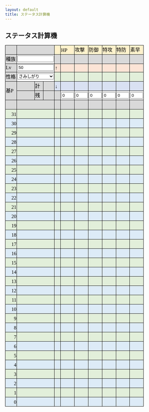 ```yaml
---
layout: default
title: ステータス計算機
---
```


## ステータス計算機

<style>
<!--
@page
  {margin:.75in .7in .75in .7in;}
.style0
  {text-align:general;
  vertical-align:bottom;
  white-space:nowrap;
  color:black;
  font-size:12.0pt;
  font-weight:400;
  font-style:normal;
  text-decoration:none;
  font-family:"ＭＳ Ｐゴシック";
  border:none;}
td
  {padding-top:1px;
  padding-right:1px;
  padding-left:1px;
  color:black;
  font-size:12.0pt;
  font-weight:400;
  font-style:normal;
  text-decoration:none;
  font-family:"ＭＳ Ｐゴシック";
  text-align:general;
  vertical-align:bottom;
  border:none;
  white-space:nowrap;}
.xl65
  {color:black;
  font-size:11.0pt;}
.xl66
  {border:.5pt solid black;
  background:#DDEBF7;}
.xl67
  {border:.5pt solid black;
  background:#E2EFDA;}
.xl68
  {border:.5pt solid black;
  background:#FFF2CC;}
.xl69
  {border:.5pt solid black;
  background:#FCE4D6;}
.xl70
  {border:.5pt solid black;
  background:#D9E1F2;}
.xl71
  {border:.5pt solid black;
  background:#D9D9D9;}
.xl72
  {border-top:.5pt solid black;
  border-right:.5pt solid black;
  border-bottom:.5pt solid black;
  border-left:none;
  background:#FFF2CC;}
.xl73
  {text-align:center;
  border:.5pt solid black;
  background:#D9D9D9;}
.xl74
  {border-top:.5pt solid black;
  border-right:.5pt solid black;
  border-bottom:.5pt solid black;
  border-left:none;
  background:#D9D9D9;}
.xl75
  {border-top:.5pt solid black;
  border-right:.5pt solid black;
  border-bottom:.5pt solid black;
  border-left:none;
  background:#FCE4D6;}
.xl76
  {border-top:.5pt solid black;
  border-right:.5pt solid black;
  border-bottom:.5pt solid black;
  border-left:none;
  background:#E2EFDA;}
.xl77
  {border-top:.5pt solid black;
  border-right:.5pt solid black;
  border-bottom:.5pt solid black;
  border-left:none;
  background:#D9E1F2;}
.xl78
  {border-top:.5pt solid black;
  border-right:.5pt solid black;
  border-bottom:.5pt solid black;
  border-left:none;
  background:#DDEBF7;}
.xl79
  {border-top:none;
  border-right:.5pt solid black;
  border-bottom:.5pt solid black;
  border-left:.5pt solid black;
  background:#E2EFDA;}
.xl80
  {border-top:.5pt solid black;
  border-right:none;
  border-bottom:.5pt solid black;
  border-left:.5pt solid black;
  background:#D9D9D9;}
.xl81
  {border-top:.5pt solid black;
  border-right:.5pt solid black;
  border-bottom:none;
  border-left:.5pt solid black;
  background:#D9D9D9;}
.xl82
  {border:.5pt solid black;}
.xl83
  {vertical-align:middle;
  border:.5pt solid black;
  background:#D9D9D9;}
.xl84
  {font-size:11.0pt;}
.xl85
  {border-top:.5pt solid black;
  border-right:none;
  border-bottom:.5pt solid black;
  border-left:.5pt solid black;
  background:#DDEBF7;}
.xl86
  {border-top:.5pt solid black;
  border-right:none;
  border-bottom:.5pt solid black;
  border-left:none;
  background:#DDEBF7;}
.xl87
  {border-top:.5pt solid black;
  border-right:none;
  border-bottom:.5pt solid black;
  border-left:.5pt solid black;
  background:#E2EFDA;}
.xl88
  {border-top:.5pt solid black;
  border-right:none;
  border-bottom:.5pt solid black;
  border-left:none;
  background:#E2EFDA;}
.xl89
  {border-top:none;
  border-right:.5pt solid black;
  border-bottom:.5pt solid black;
  border-left:.5pt solid black;
  background:#D9D9D9;}
.xl90
  {vertical-align:middle;
  border-top:.5pt solid black;
  border-right:.5pt solid black;
  border-bottom:none;
  border-left:.5pt solid black;
  background:#D9D9D9;}
.xl91
  {vertical-align:middle;
  border-top:none;
  border-right:.5pt solid black;
  border-bottom:.5pt solid black;
  border-left:.5pt solid black;
  background:#D9D9D9;}
.xl92
  {vertical-align:middle;
  border:.5pt solid black;}
ruby
  {ruby-align:left;}
rt
  {color:windowtext;
  font-size:6.0pt;
  font-weight:400;
  font-style:normal;
  text-decoration:none;
  font-family:"ＭＳ Ｐゴシック";
  display:none;}
-->
</style>

<table border=0 cellpadding=0 cellspacing=0 width=449 style='border-collapse: collapse;table-layout:fixed;width:337pt'>
 <col width=44 style='width:33pt'>
 <col width=57 style='width:43pt'>
 <col width=28 style='width:21pt'>
 <col width=36 style='width:27pt'>
 <col width=20 style='width:15pt'>
 <col width=44 span=6 style=' width:33pt'>
 <tr height=20 style='height:15.0pt'>
  <td height=20 class=xl71 width=44 style='height:15.0pt;width:33pt'>　</td>
  <td colspan=3 class=xl83 width=121 style='border-left:none;width:91pt'>　</td>
  <td class=xl72 width=20 style='width:15pt'>　</td>
  <td class=xl68 width=44 style='border-left:none;width:33pt'>HP</td>
  <td class=xl68 width=44 style='border-left:none;width:33pt'>攻撃</td>
  <td class=xl68 width=44 style='border-left:none;width:33pt'>防御</td>
  <td class=xl68 width=44 style='border-left:none;width:33pt'>特攻</td>
  <td class=xl68 width=44 style='border-left:none;width:33pt'>特防</td>
  <td class=xl68 width=44 style='border-left:none;width:33pt'>素早</td>
 </tr>
 <tr height=20 style='height:15.0pt'>
  <td height=20 class=xl71 style='height:15.0pt;border-top:none'>種族</td>
  <td colspan=3 class=xl92 style='border-left:none'><input type='text' style="width:89pt" id="poke"></td>
  <td class=xl74 style='border-top:none'>　</td>
  <td class=xl71 align=right style='border-top:none;border-left:none' id='base_h'></td>
  <td class=xl71 align=right style='border-top:none;border-left:none' id='base_a'></td>
  <td class=xl71 align=right style='border-top:none;border-left:none' id='base_b'></td>
  <td class=xl71 align=right style='border-top:none;border-left:none' id='base_c'></td>
  <td class=xl71 align=right style='border-top:none;border-left:none' id='base_d'></td>
  <td class=xl71 align=right style='border-top:none;border-left:none' id='base_s'></td>
 </tr>
 <tr height=20 style='height:15.0pt'>
  <td height=20 class=xl83 style='height:15.0pt;border-top:none'>Lv</td>
  <td colspan=3 class=xl92 align=right style='border-left:none'><input type='text' value="50" style="width:89pt" id="lv"></td>
  <td class=xl75 style='border-top:none'>↑</td>
  <td class=xl69 align=right style='border-top:none;border-left:none' id='upper_h'></td>
  <td class=xl69 align=right style='border-top:none;border-left:none' id='upper_a'></td>
  <td class=xl69 align=right style='border-top:none;border-left:none' id='upper_b'></td>
  <td class=xl69 align=right style='border-top:none;border-left:none' id='upper_c'></td>
  <td class=xl69 align=right style='border-top:none;border-left:none' id='upper_d'></td>
  <td class=xl69 align=right style='border-top:none;border-left:none' id='upper_s'></td>
 </tr>
 <tr height=20 style='height:15.0pt'>
  <td height=20 class=xl71 style='height:15.0pt;border-top:none'>性格</td>
  <td colspan=3 class=xl92 style='border-left:none'>
    <select id="nature" style="width:89pt">
      <option value="さみしがり">さみしがり</option>
      <option value="ゆうかん">ゆうかん</option>
      <option value="いじっぱり">いじっぱり</option>
      <option value="やんちゃ">やんちゃ</option>
      <option value="ずぶとい">ずぶとい</option>
      <option value="のんき">のんき</option>
      <option value="わんぱく">わんぱく</option>
      <option value="のうてんき">のうてんき</option>
      <option value="おくびょう">おくびょう</option>
      <option value="せっかち">せっかち</option>
      <option value="ようき">ようき</option>
      <option value="むじゃき">むじゃき</option>
      <option value="ひかえめ">ひかえめ</option>
      <option value="おっとり">おっとり</option>
      <option value="れいせい">れいせい</option>
      <option value="うっかりや">うっかりや</option>
      <option value="おだやか">おだやか</option>
      <option value="おとなしい">おとなしい</option>
      <option value="なまいき">なまいき</option>
      <option value="しんちょう">しんちょう</option>
      <option value="がんばりや">がんばりや</option>
      <option value="きまぐれ">きまぐれ</option>
      <option value="すなお">すなお</option>
      <option value="てれや">てれや</option>
      <option value="まじめ">まじめ</option>
    </select>
  </td>
  <td class=xl76 style='border-top:none'>　</td>
  <td class=xl67 align=right style='border-top:none;border-left:none' id='normal_h'></td>
  <td class=xl67 align=right style='border-top:none;border-left:none' id='normal_a'></td>
  <td class=xl67 align=right style='border-top:none;border-left:none' id='normal_b'></td>
  <td class=xl67 align=right style='border-top:none;border-left:none' id='normal_c'></td>
  <td class=xl67 align=right style='border-top:none;border-left:none' id='normal_d'></td>
  <td class=xl67 align=right style='border-top:none;border-left:none' id='normal_s'></td>
 </tr>
 <tr height=20 style='height:15.0pt'>
  <td rowspan=2 height=40 class=xl90 style='border-bottom:.5pt solid black;  height:30.0pt;border-top:none'>基P</td>
  <td class=xl83 style='border-top:none;border-left:none'></td>
  <td class=xl81 style='border-top:none;border-left:none'>計</td>
  <td class=xl81 align=right style='border-top:none;border-left:none' id='ev_all'></td>
  <td class=xl77 style='border-top:none'>↓</td>
  <td class=xl70 align=right style='border-top:none;border-left:none' id='lower_h'></td>
  <td class=xl70 align=right style='border-top:none;border-left:none' id='lower_a'></td>
  <td class=xl70 align=right style='border-top:none;border-left:none' id='lower_b'></td>
  <td class=xl70 align=right style='border-top:none;border-left:none' id='lower_c'></td>
  <td class=xl70 align=right style='border-top:none;border-left:none' id='lower_d'></td>
  <td class=xl70 align=right style='border-top:none;border-left:none' id='lower_s'></td>
 </tr>
 <tr height=20 style='height:15.0pt'>
  <td height=20 class=xl80 style='height:15.0pt;border-top:none;border-left:  none'>　</td>
  <td class=xl71>残</td>
  <td class=xl71 align=right style='border-left:none' id='ev_rest'></td>
  <td class=xl74 style='border-top:none'>　</td>
  <td class=xl82 align=right style='border-top:none;border-left:none'><input type='text' value="0" style="width:31pt" id='ev_h'></td>
  <td class=xl82 align=right style='border-top:none;border-left:none'><input type='text' value="0" style="width:31pt" id='ev_a'></td>
  <td class=xl82 align=right style='border-top:none;border-left:none'><input type='text' value="0" style="width:31pt" id='ev_b'></td>
  <td class=xl82 align=right style='border-top:none;border-left:none'><input type='text' value="0" style="width:31pt" id='ev_c'></td>
  <td class=xl82 align=right style='border-top:none;border-left:none'><input type='text' value="0" style="width:31pt" id='ev_d'></td>
  <td class=xl82 align=right style='border-top:none;border-left:none'><input type='text' value="0" style="width:31pt" id='ev_s'></td>
 </tr>
 <tr height=20 style='height:15.0pt'>
  <td height=20 class=xl71 style='height:15.0pt;border-top:none'>　</td>
  <td colspan=3 class=xl71 style='border-left:none'>　</td>
  <td class=xl74 style='border-top:none'>　</td>
  <td class=xl73 style='border-top:none;border-left:none' id='nature_h'></td>
  <td class=xl73 style='border-top:none;border-left:none' id='nature_a'></td>
  <td class=xl73 style='border-top:none;border-left:none' id='nature_b'></td>
  <td class=xl73 style='border-top:none;border-left:none' id='nature_c'></td>
  <td class=xl73 style='border-top:none;border-left:none' id='nature_d'></td>
  <td class=xl73 style='border-top:none;border-left:none' id='nature_s'></td>
 </tr>
 <tr height=20 style='height:15.0pt'>
  <td height=20 class=xl67 align=right style='height:15.0pt;border-top:none'>31</td>
  <td colspan=3 class=xl87 style='border-right:.5pt solid black;border-left:  none'>　</td>
  <td class=xl76 style='border-top:none'>　</td>
  <td class=xl67 align=right style='border-top:none;border-left:none' id='h31'></td>
  <td class=xl67 align=right style='border-top:none;border-left:none' id='a31'></td>
  <td class=xl67 align=right style='border-top:none;border-left:none' id='b31'></td>
  <td class=xl67 align=right style='border-top:none;border-left:none' id='c31'></td>
  <td class=xl67 align=right style='border-top:none;border-left:none' id='d31'></td>
  <td class=xl67 align=right style='border-top:none;border-left:none' id='s31'></td>
 </tr>
 <tr height=20 style='height:15.0pt'>
  <td height=20 class=xl66 align=right style='height:15.0pt;border-top:none'>30</td>
  <td colspan=3 class=xl85 style='border-right:.5pt solid black;border-left: none'>　</td>
  <td class=xl78 style='border-top:none'>　</td>
  <td class=xl66 align=right style='border-top:none;border-left:none' id='h30'></td>
  <td class=xl66 align=right style='border-top:none;border-left:none' id='a30'></td>
  <td class=xl66 align=right style='border-top:none;border-left:none' id='b30'></td>
  <td class=xl66 align=right style='border-top:none;border-left:none' id='c30'></td>
  <td class=xl66 align=right style='border-top:none;border-left:none' id='d30'></td>
  <td class=xl66 align=right style='border-top:none;border-left:none' id='s30'></td>
 </tr>
 <tr height=20 style='height:15.0pt'>
  <td height=20 class=xl79 align=right style='height:15.0pt'>29</td>
  <td colspan=3 class=xl87 style='border-right:.5pt solid black;border-left: none'>　</td>
  <td class=xl67 style='border-top:none;border-left:none'>　</td>
  <td class=xl67 align=right style='border-top:none;border-left:none' id='h29'></td>
  <td class=xl67 align=right style='border-top:none;border-left:none' id='a29'></td>
  <td class=xl67 align=right style='border-top:none;border-left:none' id='b29'></td>
  <td class=xl67 align=right style='border-top:none;border-left:none' id='c29'></td>
  <td class=xl67 align=right style='border-top:none;border-left:none' id='d29'></td>
  <td class=xl67 align=right style='border-top:none;border-left:none' id='s29'></td>
 </tr>
 <tr height=20 style='height:15.0pt'>
  <td height=20 class=xl66 align=right style='height:15.0pt;border-top:none'>28</td>
  <td colspan=3 class=xl85 style='border-right:.5pt solid black;border-left: none'>　</td>
  <td class=xl66 style='border-top:none;border-left:none'>　</td>
  <td class=xl66 align=right style='border-top:none;border-left:none' id='h28'></td>
  <td class=xl66 align=right style='border-top:none;border-left:none' id='a28'></td>
  <td class=xl66 align=right style='border-top:none;border-left:none' id='b28'></td>
  <td class=xl66 align=right style='border-top:none;border-left:none' id='c28'></td>
  <td class=xl66 align=right style='border-top:none;border-left:none' id='d28'></td>
  <td class=xl66 align=right style='border-top:none;border-left:none' id='s28'></td>
 </tr>
 <tr height=20 style='height:15.0pt'>
  <td height=20 class=xl67 align=right style='height:15.0pt;border-top:none'>27</td>
  <td colspan=3 class=xl87 style='border-right:.5pt solid black;border-left: none'>　</td>
  <td class=xl67 style='border-top:none;border-left:none'>　</td>
  <td class=xl67 align=right style='border-top:none;border-left:none' id='h27'></td>
  <td class=xl67 align=right style='border-top:none;border-left:none' id='a27'></td>
  <td class=xl67 align=right style='border-top:none;border-left:none' id='b27'></td>
  <td class=xl67 align=right style='border-top:none;border-left:none' id='c27'></td>
  <td class=xl67 align=right style='border-top:none;border-left:none' id='d27'></td>
  <td class=xl67 align=right style='border-top:none;border-left:none' id='s27'></td>
 </tr>
 <tr height=20 style='height:15.0pt'>
  <td height=20 class=xl66 align=right style='height:15.0pt;border-top:none'>26</td>
  <td colspan=3 class=xl85 style='border-right:.5pt solid black;border-left: none'>　</td>
  <td class=xl66 style='border-top:none;border-left:none'>　</td>
  <td class=xl66 align=right style='border-top:none;border-left:none' id='h26'></td>
  <td class=xl66 align=right style='border-top:none;border-left:none' id='a26'></td>
  <td class=xl66 align=right style='border-top:none;border-left:none' id='b26'></td>
  <td class=xl66 align=right style='border-top:none;border-left:none' id='c26'></td>
  <td class=xl66 align=right style='border-top:none;border-left:none' id='d26'></td>
  <td class=xl66 align=right style='border-top:none;border-left:none' id='s26'></td>
 </tr>
 <tr height=20 style='height:15.0pt'>
  <td height=20 class=xl67 align=right style='height:15.0pt;border-top:none'>25</td>
  <td colspan=3 class=xl87 style='border-right:.5pt solid black;border-left: none'>　</td>
  <td class=xl67 style='border-top:none;border-left:none'>　</td>
  <td class=xl67 align=right style='border-top:none;border-left:none' id='h25'></td>
  <td class=xl67 align=right style='border-top:none;border-left:none' id='a25'></td>
  <td class=xl67 align=right style='border-top:none;border-left:none' id='b25'></td>
  <td class=xl67 align=right style='border-top:none;border-left:none' id='c25'></td>
  <td class=xl67 align=right style='border-top:none;border-left:none' id='d25'></td>
  <td class=xl67 align=right style='border-top:none;border-left:none' id='s25'></td>
 </tr>
 <tr height=20 style='height:15.0pt'>
  <td height=20 class=xl66 align=right style='height:15.0pt;border-top:none'>24</td>
  <td colspan=3 class=xl85 style='border-right:.5pt solid black;border-left: none'>　</td>
  <td class=xl66 style='border-top:none;border-left:none'>　</td>
  <td class=xl66 align=right style='border-top:none;border-left:none' id='h24'></td>
  <td class=xl66 align=right style='border-top:none;border-left:none' id='a24'></td>
  <td class=xl66 align=right style='border-top:none;border-left:none' id='b24'></td>
  <td class=xl66 align=right style='border-top:none;border-left:none' id='c24'></td>
  <td class=xl66 align=right style='border-top:none;border-left:none' id='d24'></td>
  <td class=xl66 align=right style='border-top:none;border-left:none' id='s24'></td>
 </tr>
 <tr height=20 style='height:15.0pt'>
  <td height=20 class=xl67 align=right style='height:15.0pt;border-top:none'>23</td>
  <td colspan=3 class=xl87 style='border-right:.5pt solid black;border-left: none'>　</td>
  <td class=xl67 style='border-top:none;border-left:none'>　</td>
  <td class=xl67 align=right style='border-top:none;border-left:none' id='h23'></td>
  <td class=xl67 align=right style='border-top:none;border-left:none' id='a23'></td>
  <td class=xl67 align=right style='border-top:none;border-left:none' id='b23'></td>
  <td class=xl67 align=right style='border-top:none;border-left:none' id='c23'></td>
  <td class=xl67 align=right style='border-top:none;border-left:none' id='d23'></td>
  <td class=xl67 align=right style='border-top:none;border-left:none' id='s23'></td>
 </tr>
 <tr height=20 style='height:15.0pt'>
  <td height=20 class=xl66 align=right style='height:15.0pt;border-top:none'>22</td>
  <td colspan=3 class=xl85 style='border-right:.5pt solid black;border-left: none'>　</td>
  <td class=xl66 style='border-top:none;border-left:none'>　</td>
  <td class=xl66 align=right style='border-top:none;border-left:none' id='h22'></td>
  <td class=xl66 align=right style='border-top:none;border-left:none' id='a22'></td>
  <td class=xl66 align=right style='border-top:none;border-left:none' id='b22'></td>
  <td class=xl66 align=right style='border-top:none;border-left:none' id='c22'></td>
  <td class=xl66 align=right style='border-top:none;border-left:none' id='d22'></td>
  <td class=xl66 align=right style='border-top:none;border-left:none' id='s22'></td>
 </tr>
 <tr height=20 style='height:15.0pt'>
  <td height=20 class=xl67 align=right style='height:15.0pt;border-top:none'>21</td>
  <td colspan=3 class=xl87 style='border-right:.5pt solid black;border-left: none'>　</td>
  <td class=xl67 style='border-top:none;border-left:none'>　</td>
  <td class=xl67 align=right style='border-top:none;border-left:none' id='h21'></td>
  <td class=xl67 align=right style='border-top:none;border-left:none' id='a21'></td>
  <td class=xl67 align=right style='border-top:none;border-left:none' id='b21'></td>
  <td class=xl67 align=right style='border-top:none;border-left:none' id='c21'></td>
  <td class=xl67 align=right style='border-top:none;border-left:none' id='d21'></td>
  <td class=xl67 align=right style='border-top:none;border-left:none' id='s21'></td>
 </tr>
 <tr height=20 style='height:15.0pt'>
  <td height=20 class=xl66 align=right style='height:15.0pt;border-top:none'>20</td>
  <td colspan=3 class=xl85 style='border-right:.5pt solid black;border-left: none'>　</td>
  <td class=xl66 style='border-top:none;border-left:none'>　</td>
  <td class=xl66 align=right style='border-top:none;border-left:none' id='h20'></td>
  <td class=xl66 align=right style='border-top:none;border-left:none' id='a20'></td>
  <td class=xl66 align=right style='border-top:none;border-left:none' id='b20'></td>
  <td class=xl66 align=right style='border-top:none;border-left:none' id='c20'></td>
  <td class=xl66 align=right style='border-top:none;border-left:none' id='d20'></td>
  <td class=xl66 align=right style='border-top:none;border-left:none' id='s20'></td>
 </tr>
 <tr height=20 style='height:15.0pt'>
  <td height=20 class=xl67 align=right style='height:15.0pt;border-top:none'>19</td>
  <td colspan=3 class=xl87 style='border-right:.5pt solid black;border-left: none'>　</td>
  <td class=xl67 style='border-top:none;border-left:none'>　</td>
  <td class=xl67 align=right style='border-top:none;border-left:none' id='h19'></td>
  <td class=xl67 align=right style='border-top:none;border-left:none' id='a19'></td>
  <td class=xl67 align=right style='border-top:none;border-left:none' id='b19'></td>
  <td class=xl67 align=right style='border-top:none;border-left:none' id='c19'></td>
  <td class=xl67 align=right style='border-top:none;border-left:none' id='d19'></td>
  <td class=xl67 align=right style='border-top:none;border-left:none' id='s19'></td>
 </tr>
 <tr height=20 style='height:15.0pt'>
  <td height=20 class=xl66 align=right style='height:15.0pt;border-top:none'>18</td>
  <td colspan=3 class=xl85 style='border-right:.5pt solid black;border-left: none'>　</td>
  <td class=xl66 style='border-top:none;border-left:none'>　</td>
  <td class=xl66 align=right style='border-top:none;border-left:none' id='h18'></td>
  <td class=xl66 align=right style='border-top:none;border-left:none' id='a18'></td>
  <td class=xl66 align=right style='border-top:none;border-left:none' id='b18'></td>
  <td class=xl66 align=right style='border-top:none;border-left:none' id='c18'></td>
  <td class=xl66 align=right style='border-top:none;border-left:none' id='d18'></td>
  <td class=xl66 align=right style='border-top:none;border-left:none' id='s18'></td>
 </tr>
 <tr height=20 style='height:15.0pt'>
  <td height=20 class=xl67 align=right style='height:15.0pt;border-top:none'>17</td>
  <td colspan=3 class=xl87 style='border-right:.5pt solid black;border-left: none'>　</td>
  <td class=xl67 style='border-top:none;border-left:none'>　</td>
  <td class=xl67 align=right style='border-top:none;border-left:none' id='h17'></td>
  <td class=xl67 align=right style='border-top:none;border-left:none' id='a17'></td>
  <td class=xl67 align=right style='border-top:none;border-left:none' id='b17'></td>
  <td class=xl67 align=right style='border-top:none;border-left:none' id='c17'></td>
  <td class=xl67 align=right style='border-top:none;border-left:none' id='d17'></td>
  <td class=xl67 align=right style='border-top:none;border-left:none' id='s17'></td>
 </tr>
 <tr height=20 style='height:15.0pt'>
  <td height=20 class=xl66 align=right style='height:15.0pt;border-top:none'>16</td>
  <td colspan=3 class=xl85 style='border-right:.5pt solid black;border-left: none'>　</td>
  <td class=xl66 style='border-top:none;border-left:none'>　</td>
  <td class=xl66 align=right style='border-top:none;border-left:none' id='h16'></td>
  <td class=xl66 align=right style='border-top:none;border-left:none' id='a16'></td>
  <td class=xl66 align=right style='border-top:none;border-left:none' id='b16'></td>
  <td class=xl66 align=right style='border-top:none;border-left:none' id='c16'></td>
  <td class=xl66 align=right style='border-top:none;border-left:none' id='d16'></td>
  <td class=xl66 align=right style='border-top:none;border-left:none' id='s16'></td>
 </tr>
 <tr height=20 style='height:15.0pt'>
  <td height=20 class=xl67 align=right style='height:15.0pt;border-top:none'>15</td>
  <td colspan=3 class=xl87 style='border-right:.5pt solid black;border-left: none'>　</td>
  <td class=xl67 style='border-top:none;border-left:none'>　</td>
  <td class=xl67 align=right style='border-top:none;border-left:none' id='h15'></td>
  <td class=xl67 align=right style='border-top:none;border-left:none' id='a15'></td>
  <td class=xl67 align=right style='border-top:none;border-left:none' id='b15'></td>
  <td class=xl67 align=right style='border-top:none;border-left:none' id='c15'></td>
  <td class=xl67 align=right style='border-top:none;border-left:none' id='d15'></td>
  <td class=xl67 align=right style='border-top:none;border-left:none' id='s15'></td>
 </tr>
 <tr height=20 style='height:15.0pt'>
  <td height=20 class=xl66 align=right style='height:15.0pt;border-top:none'>14</td>
  <td colspan=3 class=xl85 style='border-right:.5pt solid black;border-left: none'>　</td>
  <td class=xl66 style='border-top:none;border-left:none'>　</td>
  <td class=xl66 align=right style='border-top:none;border-left:none' id='h14'></td>
  <td class=xl66 align=right style='border-top:none;border-left:none' id='a14'></td>
  <td class=xl66 align=right style='border-top:none;border-left:none' id='b14'></td>
  <td class=xl66 align=right style='border-top:none;border-left:none' id='c14'></td>
  <td class=xl66 align=right style='border-top:none;border-left:none' id='d14'></td>
  <td class=xl66 align=right style='border-top:none;border-left:none' id='s14'></td>
 </tr>
 <tr height=20 style='height:15.0pt'>
  <td height=20 class=xl67 align=right style='height:15.0pt;border-top:none'>13</td>
  <td colspan=3 class=xl87 style='border-right:.5pt solid black;border-left: none'>　</td>
  <td class=xl67 style='border-top:none;border-left:none'>　</td>
  <td class=xl67 align=right style='border-top:none;border-left:none' id='h13'></td>
  <td class=xl67 align=right style='border-top:none;border-left:none' id='a13'></td>
  <td class=xl67 align=right style='border-top:none;border-left:none' id='b13'></td>
  <td class=xl67 align=right style='border-top:none;border-left:none' id='c13'></td>
  <td class=xl67 align=right style='border-top:none;border-left:none' id='d13'></td>
  <td class=xl67 align=right style='border-top:none;border-left:none' id='s13'></td>
 </tr>
 <tr height=20 style='height:15.0pt'>
  <td height=20 class=xl66 align=right style='height:15.0pt;border-top:none'>12</td>
  <td colspan=3 class=xl85 style='border-right:.5pt solid black;border-left: none'>　</td>
  <td class=xl66 style='border-top:none;border-left:none'>　</td>
  <td class=xl66 align=right style='border-top:none;border-left:none' id='h12'></td>
  <td class=xl66 align=right style='border-top:none;border-left:none' id='a12'></td>
  <td class=xl66 align=right style='border-top:none;border-left:none' id='b12'></td>
  <td class=xl66 align=right style='border-top:none;border-left:none' id='c12'></td>
  <td class=xl66 align=right style='border-top:none;border-left:none' id='d12'></td>
  <td class=xl66 align=right style='border-top:none;border-left:none' id='s12'></td>
 </tr>
 <tr height=20 style='height:15.0pt'>
  <td height=20 class=xl67 align=right style='height:15.0pt;border-top:none'>11</td>
  <td colspan=3 class=xl87 style='border-right:.5pt solid black;border-left: none'>　</td>
  <td class=xl67 style='border-top:none;border-left:none'>　</td>
  <td class=xl67 align=right style='border-top:none;border-left:none' id='h11'></td>
  <td class=xl67 align=right style='border-top:none;border-left:none' id='a11'></td>
  <td class=xl67 align=right style='border-top:none;border-left:none' id='b11'></td>
  <td class=xl67 align=right style='border-top:none;border-left:none' id='c11'></td>
  <td class=xl67 align=right style='border-top:none;border-left:none' id='d11'></td>
  <td class=xl67 align=right style='border-top:none;border-left:none' id='s11'></td>
 </tr>
 <tr height=20 style='height:15.0pt'>
  <td height=20 class=xl66 align=right style='height:15.0pt;border-top:none'>10</td>
  <td colspan=3 class=xl85 style='border-right:.5pt solid black;border-left: none'>　</td>
  <td class=xl66 style='border-top:none;border-left:none'>　</td>
  <td class=xl66 align=right style='border-top:none;border-left:none' id='h10'></td>
  <td class=xl66 align=right style='border-top:none;border-left:none' id='a10'></td>
  <td class=xl66 align=right style='border-top:none;border-left:none' id='b10'></td>
  <td class=xl66 align=right style='border-top:none;border-left:none' id='c10'></td>
  <td class=xl66 align=right style='border-top:none;border-left:none' id='d10'></td>
  <td class=xl66 align=right style='border-top:none;border-left:none' id='s10'></td>
 </tr>
 <tr height=20 style='height:15.0pt'>
  <td height=20 class=xl67 align=right style='height:15.0pt;border-top:none'>9</td>
  <td colspan=3 class=xl87 style='border-right:.5pt solid black;border-left: none'>　</td>
  <td class=xl67 style='border-top:none;border-left:none'>　</td>
  <td class=xl67 align=right style='border-top:none;border-left:none' id='h9'></td>
  <td class=xl67 align=right style='border-top:none;border-left:none' id='a9'></td>
  <td class=xl67 align=right style='border-top:none;border-left:none' id='b9'></td>
  <td class=xl67 align=right style='border-top:none;border-left:none' id='c9'></td>
  <td class=xl67 align=right style='border-top:none;border-left:none' id='d9'></td>
  <td class=xl67 align=right style='border-top:none;border-left:none' id='s9'></td>
 </tr>
 <tr height=20 style='height:15.0pt'>
  <td height=20 class=xl66 align=right style='height:15.0pt;border-top:none'>8</td>
  <td colspan=3 class=xl85 style='border-right:.5pt solid black;border-left: none'>　</td>
  <td class=xl66 style='border-top:none;border-left:none'>　</td>
  <td class=xl66 align=right style='border-top:none;border-left:none' id='h8'></td>
  <td class=xl66 align=right style='border-top:none;border-left:none' id='a8'></td>
  <td class=xl66 align=right style='border-top:none;border-left:none' id='b8'></td>
  <td class=xl66 align=right style='border-top:none;border-left:none' id='c8'></td>
  <td class=xl66 align=right style='border-top:none;border-left:none' id='d8'></td>
  <td class=xl66 align=right style='border-top:none;border-left:none' id='s8'></td>
 </tr>
 <tr height=20 style='height:15.0pt'>
  <td height=20 class=xl67 align=right style='height:15.0pt;border-top:none'>7</td>
  <td colspan=3 class=xl87 style='border-right:.5pt solid black;border-left: none'>　</td>
  <td class=xl67 style='border-top:none;border-left:none'>　</td>
  <td class=xl67 align=right style='border-top:none;border-left:none' id='h7'></td>
  <td class=xl67 align=right style='border-top:none;border-left:none' id='a7'></td>
  <td class=xl67 align=right style='border-top:none;border-left:none' id='b7'></td>
  <td class=xl67 align=right style='border-top:none;border-left:none' id='c7'></td>
  <td class=xl67 align=right style='border-top:none;border-left:none' id='d7'></td>
  <td class=xl67 align=right style='border-top:none;border-left:none' id='s7'></td>
 </tr>
 <tr height=20 style='height:15.0pt'>
  <td height=20 class=xl66 align=right style='height:15.0pt;border-top:none'>6</td>
  <td colspan=3 class=xl85 style='border-right:.5pt solid black;border-left: none'>　</td>
  <td class=xl66 style='border-top:none;border-left:none'>　</td>
  <td class=xl66 align=right style='border-top:none;border-left:none' id='h6'></td>
  <td class=xl66 align=right style='border-top:none;border-left:none' id='a6'></td>
  <td class=xl66 align=right style='border-top:none;border-left:none' id='b6'></td>
  <td class=xl66 align=right style='border-top:none;border-left:none' id='c6'></td>
  <td class=xl66 align=right style='border-top:none;border-left:none' id='d6'></td>
  <td class=xl66 align=right style='border-top:none;border-left:none' id='s6'></td>
 </tr>
 <tr height=20 style='height:15.0pt'>
  <td height=20 class=xl67 align=right style='height:15.0pt;border-top:none'>5</td>
  <td colspan=3 class=xl87 style='border-right:.5pt solid black;border-left: none'>　</td>
  <td class=xl67 style='border-top:none;border-left:none'>　</td>
  <td class=xl67 align=right style='border-top:none;border-left:none' id='h5'></td>
  <td class=xl67 align=right style='border-top:none;border-left:none' id='a5'></td>
  <td class=xl67 align=right style='border-top:none;border-left:none' id='b5'></td>
  <td class=xl67 align=right style='border-top:none;border-left:none' id='c5'></td>
  <td class=xl67 align=right style='border-top:none;border-left:none' id='d5'></td>
  <td class=xl67 align=right style='border-top:none;border-left:none' id='s5'></td>
 </tr>
 <tr height=20 style='height:15.0pt'>
  <td height=20 class=xl66 align=right style='height:15.0pt;border-top:none'>4</td>
  <td colspan=3 class=xl85 style='border-right:.5pt solid black;border-left: none'>　</td>
  <td class=xl66 style='border-top:none;border-left:none'>　</td>
  <td class=xl66 align=right style='border-top:none;border-left:none' id='h4'></td>
  <td class=xl66 align=right style='border-top:none;border-left:none' id='a4'></td>
  <td class=xl66 align=right style='border-top:none;border-left:none' id='b4'></td>
  <td class=xl66 align=right style='border-top:none;border-left:none' id='c4'></td>
  <td class=xl66 align=right style='border-top:none;border-left:none' id='d4'></td>
  <td class=xl66 align=right style='border-top:none;border-left:none' id='s4'></td>
 </tr>
 <tr height=20 style='height:15.0pt'>
  <td height=20 class=xl67 align=right style='height:15.0pt;border-top:none'>3</td>
  <td colspan=3 class=xl87 style='border-right:.5pt solid black;border-left: none'>　</td>
  <td class=xl67 style='border-top:none;border-left:none'>　</td>
  <td class=xl67 align=right style='border-top:none;border-left:none' id='h3'></td>
  <td class=xl67 align=right style='border-top:none;border-left:none' id='a3'></td>
  <td class=xl67 align=right style='border-top:none;border-left:none' id='b3'></td>
  <td class=xl67 align=right style='border-top:none;border-left:none' id='c3'></td>
  <td class=xl67 align=right style='border-top:none;border-left:none' id='d3'></td>
  <td class=xl67 align=right style='border-top:none;border-left:none' id='s3'></td>
 </tr>
 <tr height=20 style='height:15.0pt'>
  <td height=20 class=xl66 align=right style='height:15.0pt;border-top:none'>2</td>
  <td colspan=3 class=xl85 style='border-right:.5pt solid black;border-left: none'>　</td>
  <td class=xl66 style='border-top:none;border-left:none'>　</td>
  <td class=xl66 align=right style='border-top:none;border-left:none' id='h2'></td>
  <td class=xl66 align=right style='border-top:none;border-left:none' id='a2'></td>
  <td class=xl66 align=right style='border-top:none;border-left:none' id='b2'></td>
  <td class=xl66 align=right style='border-top:none;border-left:none' id='c2'></td>
  <td class=xl66 align=right style='border-top:none;border-left:none' id='d2'></td>
  <td class=xl66 align=right style='border-top:none;border-left:none' id='s2'></td>
 </tr>
 <tr height=20 style='height:15.0pt'>
  <td height=20 class=xl67 align=right style='height:15.0pt;border-top:none'>1</td>
  <td colspan=3 class=xl87 style='border-right:.5pt solid black;border-left: none'>　</td>
  <td class=xl67 style='border-top:none;border-left:none'>　</td>
  <td class=xl67 align=right style='border-top:none;border-left:none' id='h1'></td>
  <td class=xl67 align=right style='border-top:none;border-left:none' id='a1'></td>
  <td class=xl67 align=right style='border-top:none;border-left:none' id='b1'></td>
  <td class=xl67 align=right style='border-top:none;border-left:none' id='c1'></td>
  <td class=xl67 align=right style='border-top:none;border-left:none' id='d1'></td>
  <td class=xl67 align=right style='border-top:none;border-left:none' id='s1'></td>
 </tr>
 <tr height=20 style='height:15.0pt'>
  <td height=20 class=xl66 align=right style='height:15.0pt;border-top:none'>0</td>
  <td colspan=3 class=xl85 style='border-right:.5pt solid black;border-left: none'>　</td>
  <td class=xl66 style='border-top:none;border-left:none'>　</td>
  <td class=xl66 align=right style='border-top:none;border-left:none' id='h0'></td>
  <td class=xl66 align=right style='border-top:none;border-left:none' id='a0'></td>
  <td class=xl66 align=right style='border-top:none;border-left:none' id='b0'></td>
  <td class=xl66 align=right style='border-top:none;border-left:none' id='c0'></td>
  <td class=xl66 align=right style='border-top:none;border-left:none' id='d0'></td>
  <td class=xl66 align=right style='border-top:none;border-left:none' id='s0'></td>
 </tr>
</table>
